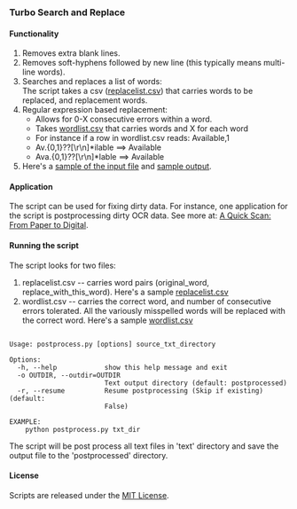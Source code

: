 ### Turbo Search and Replace 

#### Functionality
1. Removes extra blank lines.  
2. Removes soft-hyphens followed by new line (this typically means multi-line words).  
3. Searches and replaces a list of words:   
   The script takes a csv ([replacelist.csv](replacelist.csv)) that carries words to be replaced, and replacement words.  
4. Regular expression based replacement: 
   * Allows for 0-X consecutive errors within a word.  
   * Takes [wordlist.csv](wordlist.csv) that carries words and X for each word    
   * For instance if a row in wordlist.csv reads: Available,1    
   * Av.{0,1}\??[\r\n]*ilable ==> Available    
   * Ava.{0,1}\??[\r\n]*lable ==> Available 
5. Here's a [sample of the input file](txt_dir) and [sample output](postprocessed).

#### Application

The script can be used for fixing dirty data. For instance, one application for the script is postprocessing dirty OCR data. See more at: [A Quick Scan: From Paper to Digital](http://gbytes.gsood.com/2014/05/28/a-quick-scan-from-paper-to-digital-data/).  

#### Running the script 

The script looks for two files:  
1. replacelist.csv -- carries word pairs (original_word, replace_with_this_word). Here's a sample [replacelist.csv](replacelist.csv)  
2. wordlist.csv -- carries the correct word, and number of consecutive errors tolerated. All the variously misspelled words will be replaced with the correct word. Here's a sample [wordlist.csv](wordlist.csv)  

<pre><code>
Usage: postprocess.py [options] source_txt_directory

Options:
  -h, --help            show this help message and exit
  -o OUTDIR, --outdir=OUTDIR
                        Text output directory (default: postprocessed)
  -r, --resume          Resume postprocessing (Skip if existing) (default:
                        False)

EXAMPLE:
    python postprocess.py txt_dir
</code></pre>	

The script will be post process all text files in 'text' directory and save the output file to the 'postprocessed' directory.

#### License

Scripts are released under the [MIT License](License.md).
